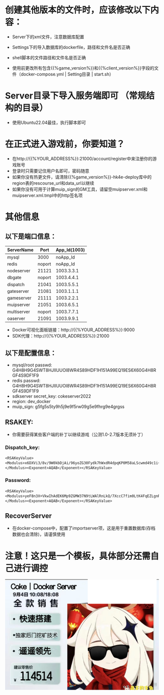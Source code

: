 # 创建其他版本的文件时，应该修改以下内容：

- Server下的xml文件，注意数据库配置

- Settings下的导入数据库的dockerfile，路径和文件名是否正确

- shell脚本的文件路径和文件名是否正确

- 使用前更改所有包含{{%game_version%}}和{{%client_version%}}字段的文件（docker-compose.yml | Setting目录 | start.sh）

# Server目录下导入服务端即可 （常规结构的目录）
- 使用Ubuntu22.04最佳，执行脚本即可

# 在正式进入游戏前，你要知道？
- 在http://{{%YOUR_ADDRESS%}}:21000/account/register中来注册你的游戏账号
- 登录时只需要记住用户名即可，密码随意
- 如果你没有热更文件，请清除{{%game_version%}}-hk4e-deploy库中的region表的rescourse_url和data_url以继续
- 如果你没有可用于计算muip_sign的GM工具，请留空muipserver.xml和muipserver.xml.tmpl中的http签名项

# 其他信息
## 以下是端口信息：
|  ServerName  |  Port   |  App_Id(1003)  |
| ------------ | ------- | -------------- |
|  mysql       |  3000   |     noApp_Id   |
|  redis       | noport  |     noApp_Id   |
|  nodeserver  |  21121  |   1003.3.3.1   |
|  dbgate      | noport  |   1003.4.4.1   |
|  dispatch    |  21041  |   1003.5.5.1   |
|  gateserver  |  21081  |   1003.1.1.1   |
|  gameserver  |  21111  |   1003.2.2.1   |
|  muipserver  |  21051  |   1003.6.5.1   |
|  multiserver | noport  |   1003.7.7.1   |
|  oaserver    |  21091  |   1003.9.9.1   |
- Docker可视化面板链接：http://{{%YOUR_ADDRESS%}}:9000
- SDK代理：http://{{%YOUR_ADDRESS%}}:21000

## 以下是配置信息：
- mysql/root passwd: G4H8H9G4SWT8HJIIUUOI8WR4S89HDF1H151A99EQ19ES6X60G4H8RGF4S9DF1F9
- redis passwd: G4H8H9G4SWT8HJIIUUOI8WR4S89HDF1H151A99EQ19ES6X60G4H8RGF4S9DF1F9
- sdkserver secret_key: cokeserver2022
- region: dev_docker
- muip_sign: g5fg5s5ty9h5j9e9f5rw09g5e9fhrg9e4grgss

## RSAKEY:
- 你需要获得某些客户端的补丁以继续游戏（公测1.0-2.7版本无须补丁）
### Dispatch_key:
```
<RSAKeyValue><Modulus>x6DXVi3/8v/9W0kbDjAi/96yoZG30Fydk7hWxdR4dpqKP0M58aLScwmd49c1i+uUGmGNmSSP0yqH2gFr6QS3yhBTnvQ3cs1UYG/j1PAHUs263pQy5gZay7RW41G+Vm2cL1AzuXpoEQ9JXDpTbOlGwl8pin+enVSYjXAwLrOQKSVRC6vrlnjDX8ozf7mPCC8h7w2XfBfsmuL+K8UvE6KDKQshQYppjDSGi8AtsFScIUmTMmXYPjWdP+gN/iD2M/vjXQAvlunSvXkHgWJ2bo/45cfFbXlxrRfStdri3SC16yFaTR6FbPh+cwci1RSZE/G1yA4hjB4UdYrb/hsYfMpK7w==</Modulus><Exponent>AQAB</Exponent></RSAKeyValue>
```
### Password:
```
<RSAKeyValue><Modulus>yeF8n3X+VkwIhAdEK6Mp9ZGMW37N9tLWAlRnLkQ/7XccC7fim0LtK4FqEZLgnRvoPj0kWEhi6lWiY8v2gPdkKXhLqyTu/Cc2Ug+Let7U9t6Ez3gIdt3m5p499mbRFhx8ZuvZb6Q9I4++UXYWEfNisWADGOBl5qJD23FnMcTzjis=</Modulus><Exponent>AQAB</Exponent></RSAKeyValue>
```
## RecoverServer
- 在docker-compose中，配置了importserver项，这是用于重置数据库(存档数据也会清除)，请谨慎使用

# 注意！这只是一个模板，具体部分还需自己进行调控
![image](https://github.com/CokeSR/Hk4e-docker-build/blob/CokeSR/Public/images/coke.png)
